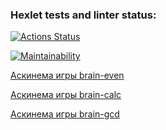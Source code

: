 ### Hexlet tests and linter status:
[![Actions Status](https://github.com/allburtseva/frontend-project-44/workflows/hexlet-check/badge.svg)](https://github.com/allburtseva/frontend-project-44/actions)

[![Maintainability](https://api.codeclimate.com/v1/badges/5268022f53e6d12a3aa7/maintainability)](https://codeclimate.com/github/allburtseva/frontend-project-44/maintainability)

[Аскинема игры brain-even](https://asciinema.org/a/sNkZyxBLw7veYKuDCf5wAiMy9/ "brain-even")

[Аскинема игры brain-calc](https://asciinema.org/a/3TvCcCE3TCZQzuAYM67KmAfag/ "brain-calc")

[Аскинема игры brain-gcd](https://asciinema.org/a/zfoGifePWsxDx0syitK9vZswf/ "brain-gcd")
